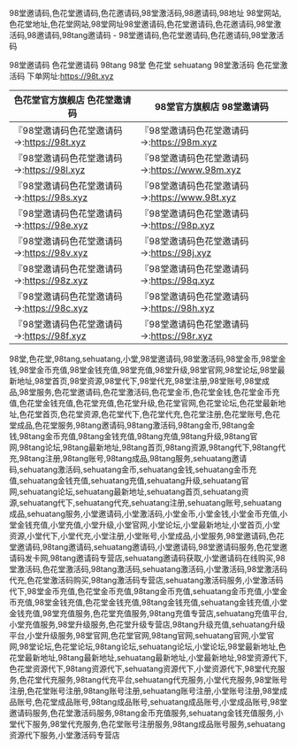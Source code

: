 98堂邀请码,色花堂邀请码,色花邀请码,98堂激活码,98邀请码,98地址  98堂网站,色花堂地址,色花堂网站,98堂网址98堂邀请码,色花堂邀请码,色花邀请码,98堂激活码,98邀请码,98tang邀请码 - 98堂邀请码,色花堂邀请码,色花邀请码,98堂激活码
  
 98堂邀请码 色花堂邀请码 98tang 98堂 色花堂 sehuatang 98堂激活码 色花堂激活码 下单网址:https://98t.xyz

| 色花堂官方旗舰店 色花堂邀请码                             | 98堂官方旗舰店 98堂邀请码                              |
| --------------------------------------------------------- | ------------------------------------------------------ |
| 『98堂邀请码色花堂邀请码 →:https://98t.xyz          | 『98堂邀请码色花堂邀请码→:https://98m.xyz            |
| 『98堂邀请码色花堂邀请码 →:https://98l.xyz          | 『98堂邀请码色花堂邀请码→:https://www.98m.xyz            |
| 『98堂邀请码色花堂邀请码 →:https://98s.xyz          | 『98堂邀请码色花堂邀请码→:https://www.98t.xyz            |
| 『98堂邀请码色花堂邀请码→:https://98e.xyz           | 『98堂邀请码色花堂邀请码 →:https://98p.xyz      |
| 『98堂邀请码色花堂邀请码 →:https://98v.xyz                | 『98堂邀请码色花堂邀请码→:https://98j.xyz        |
| 『98堂邀请码色花堂邀请码 →:https://98z.xyz              | 『98堂邀请码色花堂邀请码→:https://98q.xyz       |
| 『98堂邀请码色花堂邀请码 →:https://98c.xyz              | 『98堂邀请码色花堂邀请码→:https://98h.xyz         |
| 『98堂邀请码色花堂邀请码→:https://98f.xyz               | 『98堂邀请码色花堂邀请码→:https://98r.xyz    |

98堂,色花堂,98tang,sehuatang,小堂,98堂邀请码,98堂激活码,98堂金币,98堂金钱,98堂金币充值,98堂金钱充值,98堂充值,98堂升级,98堂官网,98堂论坛,98堂最新地址,98堂首页,98堂资源,98堂代下,98堂代充,98堂注册,98堂账号,98堂成品,98堂服务,色花堂邀请码,色花堂激活码,色花堂金币,色花堂金钱,色花堂金币充值,色花堂金钱充值,色花堂充值,色花堂升级,色花堂官网,色花堂论坛,色花堂最新地址,色花堂首页,色花堂资源,色花堂代下,色花堂代充,色花堂注册,色花堂账号,色花堂成品,色花堂服务,98tang邀请码,98tang激活码,98tang金币,98tang金钱,98tang金币充值,98tang金钱充值,98tang充值,98tang升级,98tang官网,98tang论坛,98tang最新地址,98tang首页,98tang资源,98tang代下,98tang代充,98tang注册,98tang账号,98tang成品,98tang服务,sehuatang邀请码,sehuatang激活码,sehuatang金币,sehuatang金钱,sehuatang金币充值,sehuatang金钱充值,sehuatang充值,sehuatang升级,sehuatang官网,sehuatang论坛,sehuatang最新地址,sehuatang首页,sehuatang资源,sehuatang代下,sehuatang代充,sehuatang注册,sehuatang账号,sehuatang成品,sehuatang服务,小堂邀请码,小堂激活码,小堂金币,小堂金钱,小堂金币充值,小堂金钱充值,小堂充值,小堂升级,小堂官网,小堂论坛,小堂最新地址,小堂首页,小堂资源,小堂代下,小堂代充,小堂注册,小堂账号,小堂成品,小堂服务,98堂邀请码,色花堂邀请码,98tang邀请码,sehuatang邀请码,小堂邀请码,98堂邀请码服务,色花堂邀请码发卡网,98tang邀请码专营店,sehuatang邀请码获取,小堂邀请码在线购买,98堂激活码,色花堂激活码,98tang激活码,sehuatang激活码,小堂激活码,98堂激活码代充,色花堂激活码购买,98tang激活码专营店,sehuatang激活码服务,小堂激活码代下,98堂金币充值,色花堂金币充值,98tang金币充值,sehuatang金币充值,小堂金币充值,98堂金钱充值,色花堂金钱充值,98tang金钱充值,sehuatang金钱充值,小堂金钱充值,98堂充值服务,色花堂充值服务,98tang充值专营店,sehuatang充值平台,小堂充值服务,98堂升级服务,色花堂升级专营店,98tang升级充值,sehuatang升级平台,小堂升级服务,98堂官网,色花堂官网,98tang官网,sehuatang官网,小堂官网,98堂论坛,色花堂论坛,98tang论坛,sehuatang论坛,小堂论坛,98堂最新地址,色花堂最新地址,98tang最新地址,sehuatang最新地址,小堂最新地址,98堂资源代下,色花堂资源代下,98tang资源代下,sehuatang资源代下,小堂资源代下,98堂代充服务,色花堂代充服务,98tang代充平台,sehuatang代充服务,小堂代充服务,98堂账号注册,色花堂账号注册,98tang账号注册,sehuatang账号注册,小堂账号注册,98堂成品账号,色花堂成品账号,98tang成品账号,sehuatang成品账号,小堂成品账号,98堂邀请码服务,色花堂激活码服务,98tang金币充值服务,sehuatang金钱充值服务,小堂代下服务,98堂代充服务,色花堂账号注册服务,98tang成品账号服务,sehuatang资源代下服务,小堂激活码专营店
